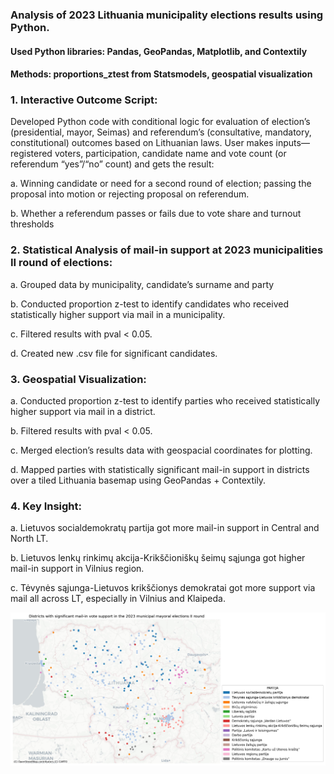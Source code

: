 ### Analysis of 2023 Lithuania municipality elections results using Python.
#### Used Python libraries: Pandas, GeoPandas, Matplotlib, and Contextily
#### Methods: proportions_ztest from Statsmodels, geospatial visualization

### 1.	Interactive Outcome Script:  
Developed Python code with conditional logic for evaluation of election’s (presidential, mayor, Seimas) and referendum’s (consultative, mandatory, constitutional) outcomes based on Lithuanian laws. User makes inputs—registered voters, participation, candidate name and vote count (or referendum “yes”/“no” count) and gets the result:

a.	Winning candidate or need for a second round of election; passing the proposal into motion or rejecting proposal on referendum.

b.	Whether a referendum passes or fails due to vote share and turnout thresholds

### 2.	Statistical Analysis of mail-in support at 2023 municipalities II round of elections:
a.	Grouped data by municipality, candidate’s surname and party 

b.	Conducted proportion z-test to identify candidates who received statistically higher support via mail in a municipality.

c.	Filtered results with pval < 0.05.

d.	Created new .csv file for significant candidates.

### 3.	Geospatial Visualization:
a.	Conducted proportion z-test to identify parties who received statistically higher support via mail in a district.

b.	Filtered results with pval < 0.05.

c.	Merged election’s results data with geospacial coordinates for plotting.

d.	Mapped parties with statistically significant mail-in support in districts over a tiled Lithuania basemap using GeoPandas + Contextily.

### 4.	Key Insight:  
a.	Lietuvos socialdemokratų partija got more mail-in support in Central and North LT.

b.	Lietuvos lenkų rinkimų akcija-Krikščioniškų šeimų sąjunga  got higher mail-in support in Vilnius region.

c.	Tėvynės sąjunga-Lietuvos krikščionys demokratai got more support via mail all across LT, especially in Vilnius and Klaipeda.

![Chart 1](output/chart1.jpg)
